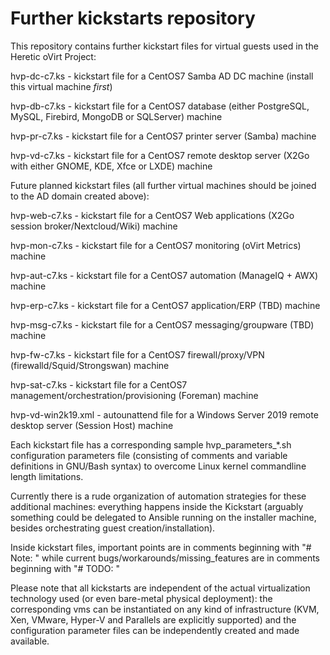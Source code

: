 # Further kickstarts repository

This repository contains further kickstart files for virtual guests used in the Heretic oVirt Project:

hvp-dc-c7.ks -  kickstart file for a CentOS7 Samba AD DC machine (install this virtual machine *first*)

hvp-db-c7.ks - kickstart file for a CentOS7 database (either PostgreSQL, MySQL, Firebird, MongoDB or SQLServer) machine

hvp-pr-c7.ks - kickstart file for a CentOS7 printer server (Samba) machine

hvp-vd-c7.ks - kickstart file for a CentOS7 remote desktop server (X2Go with either GNOME, KDE, Xfce or LXDE) machine

Future planned kickstart files (all further virtual machines should be joined to the AD domain created above):

hvp-web-c7.ks - kickstart file for a CentOS7 Web applications (X2Go session broker/Nextcloud/Wiki) machine

hvp-mon-c7.ks - kickstart file for a CentOS7 monitoring (oVirt Metrics) machine

hvp-aut-c7.ks - kickstart file for a CentOS7 automation (ManageIQ + AWX) machine

hvp-erp-c7.ks - kickstart file for a CentOS7 application/ERP (TBD) machine

hvp-msg-c7.ks - kickstart file for a CentOS7 messaging/groupware (TBD) machine

hvp-fw-c7.ks - kickstart file for a CentOS7 firewall/proxy/VPN (firewalld/Squid/Strongswan) machine

hvp-sat-c7.ks - kickstart file for a CentOS7 management/orchestration/provisioning (Foreman) machine

hvp-vd-win2k19.xml - autounattend file for a Windows Server 2019 remote desktop server (Session Host) machine

Each kickstart file has a corresponding sample hvp_parameters_&ast;.sh configuration parameters file (consisting of comments and variable definitions in GNU/Bash syntax) to overcome Linux kernel commandline length limitations.

Currently there is a rude organization of automation strategies for these additional machines: everything happens inside the Kickstart (arguably something could be delegated to Ansible running on the installer machine, besides orchestrating guest creation/installation).

Inside kickstart files, important points are in comments beginning with "# Note: " while current bugs/workarounds/missing_features are in comments beginning with "# TODO: "

Please note that all kickstarts are independent of the actual virtualization technology used (or even bare-metal physical deployment): the corresponding vms can be instantiated on any kind of infrastructure (KVM, Xen, VMware, Hyper-V and Parallels are explicitly supported) and the configuration parameter files can be independently created and made available.
